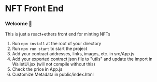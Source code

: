 # NFT Front End

### **Welcome 👋**
This is just a react+ethers front end for minting NFTs

1. Run `npm install` at the root of your directory
2. Run `npm run start` to start the project
3. Add your contract addresses, links, images, etc. in src/App.js
4. Add your exported contract json file to "utils" and update the import in WalletUi.jsx (will not compile without this)
5. Check the price in App.js
6. Customize Metadata in public/index.html
